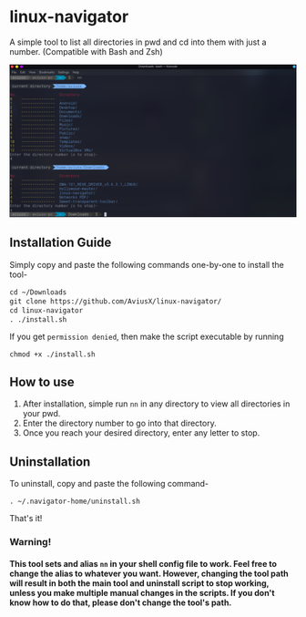 # linux-navigator
A simple tool to list all directories in pwd and cd into them with just a number. (Compatible with Bash and Zsh)

![](/preview.png)

## Installation Guide

Simply copy and paste the following commands one-by-one to install the tool-
```
cd ~/Downloads
git clone https://github.com/AviusX/linux-navigator/
cd linux-navigator
. ./install.sh
```

If you get `permission denied`, then make the script executable by running
```
chmod +x ./install.sh
```

## How to use

1. After installation, simple run `nn` in any directory to view all directories in your pwd.
2. Enter the directory number to go into that directory.
3. Once you reach your desired directory, enter any letter to stop.

## Uninstallation

To uninstall, copy and paste the following command-
```
. ~/.navigator-home/uninstall.sh
```
That's it! 

### Warning!
#### This tool sets and alias `nn` in your shell config file to work. Feel free to change the alias to whatever you want. However, changing the tool path will result in both the main tool and uninstall script to stop working, unless you make multiple manual changes in the scripts. If you don't know how to do that, please don't change the tool's path.
